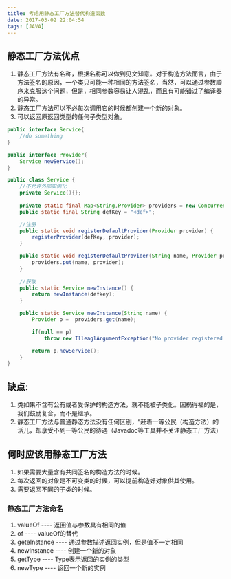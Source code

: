 ```yaml
---
title: 考虑用静态工厂方法替代构造函数
date: 2017-03-02 22:04:54
tags: [JAVA]
---
```


## 静态工厂方法优点
1. 静态工厂方法有名称，根据名称可以做到见文知意。对于构造方法而言，由于方法签名的原因，一个类只可能一种相同的方法签名，当然，可以通过参数顺序来克服这个问题，但是，相同参数容易让人混乱，而且有可能错过了编译器的异常。
2. 静态工厂方法可以不必每次调用它的时候都创建一个新的对象。
3. 可以返回原返回类型的任何子类型对象。
```java
public interface Service{
    //do something
}

public interface Provider{
    Service newService();
}

public class Service {
    //不允许外部实例化
    private Service(){};
    
    private static final Map<String,Provider> providers = new ConcurrentHashMap<>();
    public static final String defKey = "<def>";

    //注册
    public static void registerDefaultProvider(Provider provider) {
        registerProvider(defKey, provider);
    }

    public static void registerDefaultProvider(String name, Provider provider) {
        providers.put(name, provider);
    }
    
    //获取
    public static Service newInstance() {
        return newInstance(defkey);
    }

    public static Service newInstance(String name) {
        Provider p =  providers.get(name);

        if(null == p) 
            throw new IlleaglArgumentException("No provider registered with name : " + name);

        return p.newService();
    }
}
```

## 缺点:
1. 类如果不含有公有或者受保护的构造方法，就不能被子类化。因祸得福的是，我们鼓励复合，而不是继承。
2. 静态工厂方法与普通静态方法没有任何区别，“赶着一等公民（构造方法）的活儿，却享受不到一等公民的待遇（Javadoc等工具并不关注静态工厂方法)

## 何时应该用静态工厂方法
1. 如果需要大量含有共同签名的构造方法的时候。
2. 每次返回的对象是不可变类的时候，可以提前构造好对象供其使用。
3. 需要返回不同的子类的时候。

### 静态工厂方法命名
1. valueOf ---- 返回值与参数具有相同的值
2. of ---- valueOf的替代
3. geteInstance ---- 通过参数描述返回实例，但是值不一定相同
4. newInstance ---- 创建一个新的对象
5. getType ---- Type表示返回的实例的类型
6. newType ---- 返回一个新的实例
